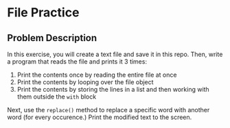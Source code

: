 # File Practice

## Problem Description
In this exercise, you will create a text file and save it in this repo. Then, write a program that reads the file and
 prints it 3 times:
1) Print the contents once by reading the entire file at once
2) Print the contents by looping over the file object
3) Print the contents by storing the lines in a list and then working with them outside the `with` block

Next, use the  `replace()` method to replace a specific word with another word (for every occurence.) Print the
 modified text to the screen.


